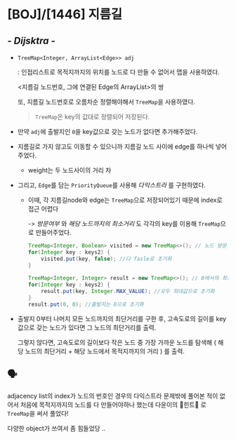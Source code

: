 # [BOJ]/[1446] 지름길

## *- Dijsktra -*

* `TreeMap<Integer, ArrayList<Edge>> adj`

  : 인접리스트로 목적지까지의 위치를 노드로 다 만들 수 없어서 맵을 사용하였다. 

  <지름길 노드번호, 그에 연결된 Edge의 ArrayList>의 쌍

  또, 지름길 노드번호로 오름차순 정렬해야해서 `TreeMap`을 사용하였다.

  > `TreeMap`은 key의 값대로 정렬되어 저장된다.

* 만약 `adj`에 출발지인 `0`을 key값으로 갖는 노드가 없다면 추가해주었다.

* 지름길로 가지 않고도 이동할 수 있으니까 지름길 노드 사이에 edge를 하나씩 넣어주었다.

  * weight는 두 노드사이의 거리 차

* 그리고, `Edge`를 담는 `PriorityQueue`를 사용해 *다익스트라* 를 구현하였다.

  * 이때, 각 지름길node와 edge는 `TreeMap`으로 저장되어있기 때문에 index로 접근 어렵다

    -> *방문여부* 와 *해당 노드까지의 최소거리* 도 각각의 key를 이용해 `TreeMap`으로 만들어주었다.

    ```java
    TreeMap<Integer, Boolean> visited = new TreeMap<>(); // 노드 방문 여부
    for(Integer key : keys2) { 
    	visited.put(key, false); //다 fasle로 초기화
    }
    		
    TreeMap<Integer, Integer> result = new TreeMap<>(); // 0에서의 최소 거리값
    for(Integer key : keys2) {
    	result.put(key, Integer.MAX_VALUE); //모두 최대값으로 초기화
    }
    result.put(0, 0); //출발지는 0으로 초기화
    ```

* 출발지 0부터 나머지 모든 노드까지의 최단거리를 구한 후, 고속도로의 길이를 key값으로 갖는 노드가 있다면 그 노드의 최단거리를 출력.

  그렇지 않다면, 고속도로의 길이보다 작은 노드  중 가장 가까운 노드를 탐색해 ( 해당 노드의 최단거리 + 해당 노드에서 목적지까지의 거리 ) 를 출력.



## :speaking_head:

adjacency list의 index가 노드의 번호인 경우의 다익스트라 문제밖에 풀어본 적이 없어서 처음에 목적지까지의 노드를 다 만들어야하나 했는데 다윤이의 :star2:힌트:star2: 로 `TreeMap`을 써서 풀었다!

다양한 object가 쓰여서 좀 힘들었당 ..

